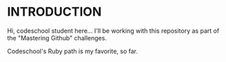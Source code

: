 INTRODUCTION
=============

Hi, codeschool student here... I'll be working with this repository as part of the "Mastering Github" challenges.

Codeschool's Ruby path is my favorite, so far.

